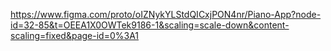 https://www.figma.com/proto/oIZNykYLStdQICxjPON4nr/Piano-App?node-id=32-85&t=OEEA1X0OWTek9186-1&scaling=scale-down&content-scaling=fixed&page-id=0%3A1
